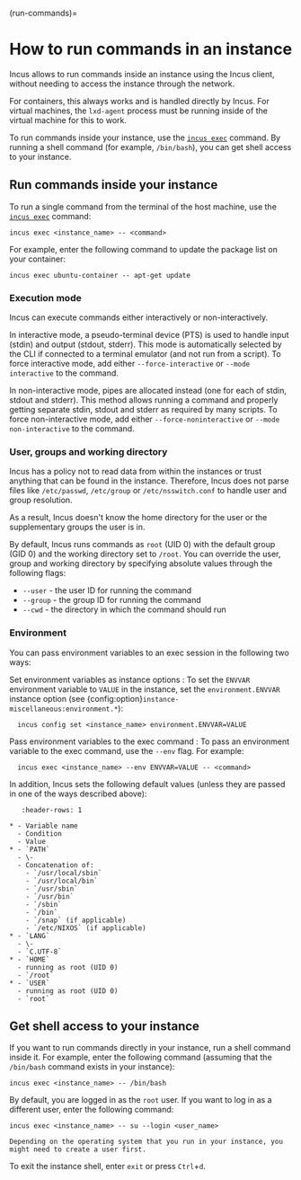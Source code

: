 (run-commands)=
# How to run commands in an instance

Incus allows to run commands inside an instance using the Incus client, without needing to access the instance through the network.

For containers, this always works and is handled directly by Incus.
For virtual machines, the `lxd-agent` process must be running inside of the virtual machine for this to work.

To run commands inside your instance, use the [`incus exec`](incus_exec.md) command.
By running a shell command (for example, `/bin/bash`), you can get shell access to your instance.

## Run commands inside your instance

To run a single command from the terminal of the host machine, use the [`incus exec`](incus_exec.md) command:

    incus exec <instance_name> -- <command>

For example, enter the following command to update the package list on your container:

    incus exec ubuntu-container -- apt-get update

### Execution mode

Incus can execute commands either interactively or non-interactively.

In interactive mode, a pseudo-terminal device (PTS) is used to handle input (stdin) and output (stdout, stderr).
This mode is automatically selected by the CLI if connected to a terminal emulator (and not run from a script).
To force interactive mode, add either `--force-interactive` or `--mode interactive` to the command.

In non-interactive mode, pipes are allocated instead (one for each of stdin, stdout and stderr).
This method allows running a command and properly getting separate stdin, stdout and stderr as required by many scripts.
To force non-interactive mode, add either `--force-noninteractive` or `--mode non-interactive` to the command.

### User, groups and working directory

Incus has a policy not to read data from within the instances or trust anything that can be found in the instance.
Therefore, Incus does not parse files like `/etc/passwd`, `/etc/group` or `/etc/nsswitch.conf` to handle user and group resolution.

As a result, Incus doesn't know the home directory for the user or the supplementary groups the user is in.

By default, Incus runs commands as `root` (UID 0) with the default group (GID 0) and the working directory set to `/root`.
You can override the user, group and working directory by specifying absolute values through the following flags:

- `--user` - the user ID for running the command
- `--group` - the group ID for running the command
- `--cwd` - the directory in which the command should run

### Environment

You can pass environment variables to an exec session in the following two ways:

Set environment variables as instance options
: To set the `ENVVAR` environment variable to `VALUE` in the instance, set the `environment.ENVVAR` instance option (see {config:option}`instance-miscellaneous:environment.*`):

      incus config set <instance_name> environment.ENVVAR=VALUE

Pass environment variables to the exec command
: To pass an environment variable to the exec command, use the `--env` flag.
  For example:

      incus exec <instance_name> --env ENVVAR=VALUE -- <command>

In addition, Incus sets the following default values (unless they are passed in one of the ways described above):

```{list-table}
   :header-rows: 1

* - Variable name
  - Condition
  - Value
* - `PATH`
  - \-
  - Concatenation of:
    - `/usr/local/sbin`
    - `/usr/local/bin`
    - `/usr/sbin`
    - `/usr/bin`
    - `/sbin`
    - `/bin`
    - `/snap` (if applicable)
    - `/etc/NIXOS` (if applicable)
* - `LANG`
  - \-
  - `C.UTF-8`
* - `HOME`
  - running as root (UID 0)
  - `/root`
* - `USER`
  - running as root (UID 0)
  - `root`
```

## Get shell access to your instance

If you want to run commands directly in your instance, run a shell command inside it.
For example, enter the following command (assuming that the `/bin/bash` command exists in your instance):

    incus exec <instance_name> -- /bin/bash

By default, you are logged in as the `root` user.
If you want to log in as a different user, enter the following command:

    incus exec <instance_name> -- su --login <user_name>

```{note}
Depending on the operating system that you run in your instance, you might need to create a user first.
```

To exit the instance shell, enter `exit` or press `Ctrl`+`d`.
